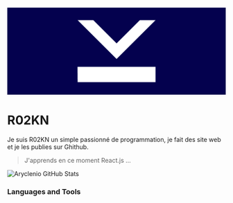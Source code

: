 ![Banner](./imgs/BANNER_PROFILE.png)
# R02KN
Je suis R02KN un simple passionné de programmation, je fait des site web et je les publies sur Ghithub.

> J'apprends en ce moment React.js
...

![Aryclenio GitHub Stats](https://github-readme-stats.vercel.app/api?username=R02KN&show_icons=true)

### Languages and Tools





<!--
**R02KN/R02KN** is a ✨ _special_ ✨ repository because its `README.md` (this file) appears on your GitHub profile.

Here are some ideas to get you started:

- 🔭 I’m currently working on ...
- 🌱 I’m currently learning ...
- 👯 I’m looking to collaborate on ...
- 🤔 I’m looking for help with ...
- 💬 Ask me about ...
- 📫 How to reach me: ...
- 😄 Pronouns: ...
- ⚡ Fun fact: ...
-->
